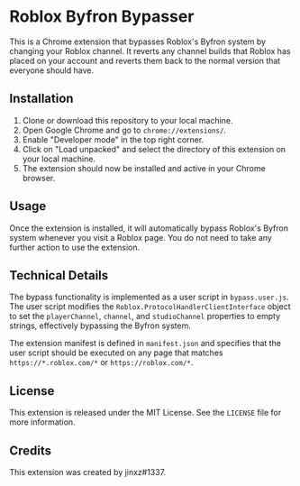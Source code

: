 # Roblox Byfron Bypasser

This is a Chrome extension that bypasses Roblox's Byfron system by changing your Roblox channel. It reverts any channel builds that Roblox has placed on your account and reverts them back to the normal version that everyone should have.

## Installation

1. Clone or download this repository to your local machine.
2. Open Google Chrome and go to `chrome://extensions/`.
3. Enable "Developer mode" in the top right corner.
4. Click on "Load unpacked" and select the directory of this extension on your local machine.
5. The extension should now be installed and active in your Chrome browser.

## Usage

Once the extension is installed, it will automatically bypass Roblox's Byfron system whenever you visit a Roblox page. You do not need to take any further action to use the extension.

## Technical Details

The bypass functionality is implemented as a user script in `bypass.user.js`. The user script modifies the `Roblox.ProtocolHandlerClientInterface` object to set the `playerChannel`, `channel`, and `studioChannel` properties to empty strings, effectively bypassing the Byfron system.

The extension manifest is defined in `manifest.json` and specifies that the user script should be executed on any page that matches `https://*.roblox.com/*` or `https://roblox.com/*`.

## License

This extension is released under the MIT License. See the `LICENSE` file for more information.

## Credits

This extension was created by jinxz#1337.